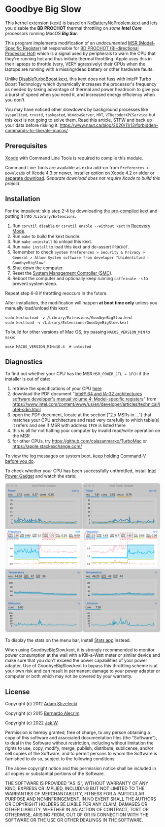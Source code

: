 Goodbye Big Slow
==================

This kernel extension (kext) is based on [NoBatteryNoProblem.kext](https://github.com/balecrim/NoBatteryNoProblem.kext) and lets you disable the **BD PROCHOT** thermal throttling on *some* ***Intel Core*** processors running MacOS ***Big Sur***.

This program implements modification of an *undocumented* [MSR (Model-Specific Register)](https://www.intel.com/content/www/us/en/developer/articles/technical/intel-sdm.html#Intel®_64_and_IA-32_Architectures_Software_Developer's_Manual) bit responsible for [BD PROCHOT (Bi-directional Processor Hot)](https://www.intel.com/content/www/us/en/products/docs/processors/core/core-technical-resources.html) which is a signal used by peripherals to warn the CPU that they're running hot and thus initiate thermal throttling.  Apple uses this in their laptops to throttle (very, VERY agressively) their CPUs when the laptops are running with a missing/dead battery or other hardware faults.

Unlike [DisableTurboBoost.kext](https://github.com/nanoant/DisableTurboBoost.kext), this kext does not fuss with Intel® Turbo Boost Technology which dynamically increases the processor's frequency as needed by taking advantage of thermal and power headroom to give you a burst of speed when you need it, and increased energy efficiency when you don't.

You may have noticed other slowdowns by background processes like `syspolicyd`, `trustd`, `taskgated`, `WindowServer`, `MRT`, `VTDecoderXPCService` but this kext is not going to solve them.  Read this article, STFW and back up your data before risking it: https://www.naut.ca/blog/2020/11/13/forbidden-commands-to-liberate-macos/

Prerequisites
---------------

[Xcode](https://developer.apple.com/technologies/tools/) with Command Line Tools is required to compile this module.

Command Line Tools are available as extra add-on from `Preferences > Downloads` of Xcode 4.3 or newer, installer option on Xcode 4.2 or older or [separate download](https://developer.apple.com/downloads).  *Separate download does not require Xcode to build this project.*

Installation
--------------

For the impatient: skip step 2-4 by downloading [the pre-compiled kext](https://github.com/jakwings/GoodbyeBigSlow.kext/releases) and putting it into `/Library/Extensions`.

1. Run `csrutil disable` or `csrutil enable --without kext` in [Recovery Mode](https://support.apple.com/kb/HT201314).
2. Run `make` to build the kext bundle.
3. Run `make uninstall` to unload this kext.
4. Run `make install` to load this kext and de-assert `PROCHOT`.
5. Remember to check `System Preferences > Security & Privacy > General > Allow System software from developer "Unidentified - GoodbyeBigSlow"`.
6. Shut down the computer.
7. Reset the [System Management Controller (SMC)](https://support.apple.com/kb/HT201295).
8. Reboot the computer and optionally keep running `caffeinate -s` to prevent system sleep.

Repeat step 6-8 if throttling reoccurs in the future.

After installation, the modification will happen **at boot time only** unless you manually load/unload this kext:

    sudo kextunload -v /Library/Extensions/GoodbyeBigSlow.kext
    sudo kextload -v /Library/Extensions/GoodbyeBigSlow.kext

To build for other versions of Mac OS, try passing `MACOS_VERSION_MIN` to `make`:

    make MACOS_VERSION_MIN=10.4  # untested

Diagnostics
-------------

To find out whether your CPU has the MSR `MSR_POWER_CTL = 1FCH` if the installer is out of date:

1.  retrieve the specifications of your CPU [here](https://ark.intel.com/content/www/us/en/ark/search/featurefilter.html)
2.  download the PDF document "[Intel® 64 and IA-32 architectures software developer's manual volume 4: Model-specific registers](https://cdrdv2.intel.com/v1/dl/getContent/671098)" from https://www.intel.com/content/www/us/en/developer/articles/technical/intel-sdm.html
3.  open the PDF document, locate at the section ("2.x MSRs in ...") that matches your CPU architecture and read very carefully to which table(s) it refers and see if MSR with address `1FCH` is listed there
4.  this is all for not halting your computer by invalid read/write operation on the MSR
5.  for other CPUs, try https://github.com/calasanmarko/TurboMac or https://apple.stackexchange.com/

To view the log messages on system boot, [keep holding Command-V before you do](https://support.apple.com/kb/HT201255).

To check whether your CPU has been successfully unthrottled, install [Intel Power Gadget](https://www.intel.com/content/www/us/en/developer/articles/tool/power-gadget.html) and watch the stats:

![statistics of working cpu](other/cpu-stats.png)

To display the stats on the menu bar, install [Stats.app](https://github.com/exelban/stats) instead.

When using GoodbyeBigSlow.kext, it is strongly recommended to monitor power consumption at the wall with a Kill-a-Watt meter or similar device and make sure that you don't exceed the power capabilities of your power adapter.  Use of GoodbyeBigSlow.kext to bypass this throttling scheme is at your own risk and can result in permanent damage to your power adapter or computer or both which may not be covered by your warranty.

License
---------

Copyright (c) 2012 [Adam Strzelecki](https://github.com/nanoant/DisableTurboBoost.kext)

Copyright (c) 2015 [Bernardo Alecrim](https://github.com/balecrim/NoBatteryNoProblem.kext)

Copyright (c) 2022 [Jak.W](https://github.com/jakwings/GoodbyeBigSlow.kext)

Permission is hereby granted, free of charge, to any person obtaining
a copy of this software and associated documentation files (the
"Software"), to deal in the Software without restriction, including
without limitation the rights to use, copy, modify, merge, publish,
distribute, sublicense, and/or sell copies of the Software, and to
permit persons to whom the Software is furnished to do so, subject to
the following conditions:

The above copyright notice and this permission notice shall be
included in all copies or substantial portions of the Software.

THE SOFTWARE IS PROVIDED "AS IS", WITHOUT WARRANTY OF ANY KIND,
EXPRESS OR IMPLIED, INCLUDING BUT NOT LIMITED TO THE WARRANTIES OF
MERCHANTABILITY, FITNESS FOR A PARTICULAR PURPOSE AND
NONINFRINGEMENT. IN NO EVENT SHALL THE AUTHORS OR COPYRIGHT HOLDERS BE
LIABLE FOR ANY CLAIM, DAMAGES OR OTHER LIABILITY, WHETHER IN AN ACTION
OF CONTRACT, TORT OR OTHERWISE, ARISING FROM, OUT OF OR IN CONNECTION
WITH THE SOFTWARE OR THE USE OR OTHER DEALINGS IN THE SOFTWARE.
